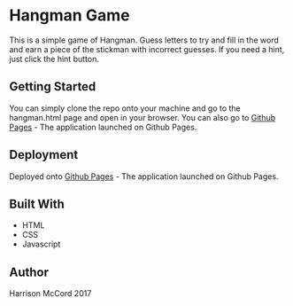 # Hangman Game

This is a simple game of Hangman.  Guess letters to try and fill in the word and earn a piece of the stickman with incorrect guesses.  If you need a hint, just click the hint button.

## Getting Started

You can simply clone the repo onto your machine and go to the hangman.html page and open in your browser.  You can also go to [Github Pages](https://proscope.github.io/Hangman-Game/) - The application launched on Github Pages.

## Deployment

Deployed onto [Github Pages](https://proscope.github.io/Hangman-Game/) - The application launched on Github Pages.

## Built With

* HTML
* CSS
* Javascript

## Author

Harrison McCord 2017


